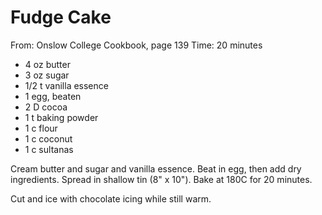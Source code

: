 # Fudge Cake
From: Onslow College Cookbook, page 139
Time: 20 minutes

* 4 oz butter
* 3 oz sugar
* 1/2 t vanilla essence 
* 1 egg, beaten
* 2 D cocoa
* 1 t baking powder
* 1 c flour
* 1 c coconut
* 1 c sultanas

Cream butter and sugar and vanilla essence.  Beat in egg, then add dry ingredients.  Spread in shallow tin (8" x 10").  Bake at 180C for 20 minutes.

Cut and ice with chocolate icing while still warm.

